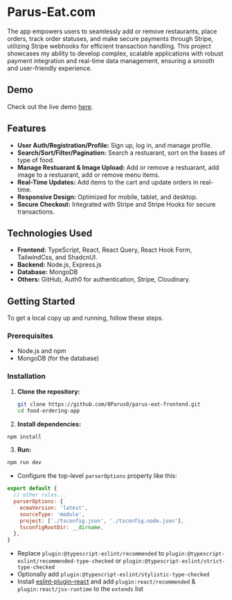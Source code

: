 # Parus-Eat.com
The app empowers users to seamlessly add or remove restaurants, place orders, track order statuses, and make secure payments through Stripe, utilizing Stripe webhooks for efficient transaction handling. This project showcases my ability to develop complex, scalable applications with robust payment integration and real-time data management, ensuring a smooth and user-friendly experience.

## Demo
Check out the live demo [here](https://parus-food-ordering-app.netlify.app/).



## Features

- **User Auth/Registration/Profile:** Sign up, log in, and manage profile.
- **Search/Sort/Filter/Pagination:** Search a restuarant, sort on the bases of type of food.
- **Manage Restuarant & Image Upload:** Add or remove a restuarant, add image to a restuarant, add or remove menu items.
- **Real-Time Updates:** Add items to the cart and update orders in real-time.
- **Responsive Design:** Optimized for mobile, tablet, and desktop.
- **Secure Checkout:** Integrated with Stripe and Stripe Hooks for secure transactions.

## Technologies Used

- **Frontend:** TypeScript, React, React Query, React Hook Form, TailwindCss, and ShadcnUI.
- **Backend:** Node.js, Express.js
- **Database:** MongoDB
- **Others:** GitHub, Auth0 for authentication, Stripe, Cloudinary.

## Getting Started

To get a local copy up and running, follow these steps.

### Prerequisites

- Node.js and npm
- MongoDB (for the database)

### Installation

1. **Clone the repository:**
   ```bash
   git clone https://github.com/0Parus0/parus-eat-frontend.git
   cd food-ordering-app

2. **Install dependencies:**
  ```bash
  npm install
```
3. **Run:**
  ```bash
  npm run dev
  ```

- Configure the top-level `parserOptions` property like this:

```js
export default {
  // other rules...
  parserOptions: {
    ecmaVersion: 'latest',
    sourceType: 'module',
    project: ['./tsconfig.json', './tsconfig.node.json'],
    tsconfigRootDir: __dirname,
  },
}
```

- Replace `plugin:@typescript-eslint/recommended` to `plugin:@typescript-eslint/recommended-type-checked` or `plugin:@typescript-eslint/strict-type-checked`
- Optionally add `plugin:@typescript-eslint/stylistic-type-checked`
- Install [eslint-plugin-react](https://github.com/jsx-eslint/eslint-plugin-react) and add `plugin:react/recommended` & `plugin:react/jsx-runtime` to the `extends` list
